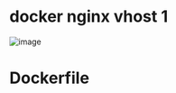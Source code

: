 # docker nginx vhost 1
![image](https://github.com/Seull1/docker-nginx-vhost/assets/148920003/209113be-0395-413e-b2de-07c3b7f8977c)

# Dockerfile
